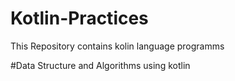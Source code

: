 # Kotlin-Practices
This Repository contains kolin language programms

#Data Structure and Algorithms using kotlin

